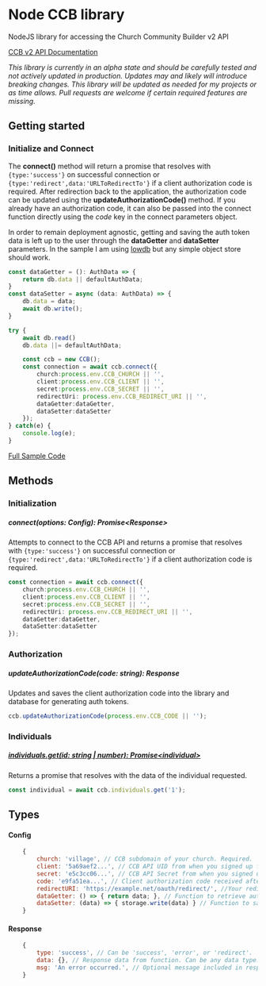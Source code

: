 # Node CCB library

NodeJS library for accessing the Church Community Builder v2 API

[CCB v2 API Documentation](https://village.ccbchurch.com/documentation)

*This library is currently in an alpha state and should be carefully tested and not actively updated in production. Updates may and likely will introduce breaking changes. This library will be updated as needed for my projects or as time allows. Pull requests are welcome if certain required features are missing.*

## Getting started

### Initialize and Connect

The **connect()** method will return a promise that resolves with `{type:'success'}` on successful connection or `{type:'redirect',data:'URLToRedirectTo'}` if a client authorization code is required. After redirection back to the application, the authorization code can be updated using the **updateAuthorizationCode()** method. If you already have an authorization code, it can also be passed into the connect function directly using the *code* key in the connect parameters object.

In order to remain deployment agnostic, getting and saving the auth token data is left up to the user through the **dataGetter** and **dataSetter** parameters. In the sample I am using [lowdb](https://github.com/typicode/lowdb) but any simple object store should work.

```typescript
const dataGetter = (): AuthData => {
	return db.data || defaultAuthData;
}
const dataSetter = async (data: AuthData) => {
	db.data = data;
	await db.write();
}

try {
	await db.read()
	db.data ||= defaultAuthData;

	const ccb = new CCB();
	const connection = await ccb.connect({
		church:process.env.CCB_CHURCH || '',
		client:process.env.CCB_CLIENT || '',
		secret:process.env.CCB_SECRET || '',
		redirectUri: process.env.CCB_REDIRECT_URI || '',
		dataGetter:dataGetter,
		dataSetter:dataSetter
	});
} catch(e) {
	console.log(e);
}
```
[Full Sample Code](https://github.com/jrstnly/node-ccb/blob/main/sample/src/index.ts)

## Methods

### Initialization
##### connect(options: Config): Promise\<Response\>

Attempts to connect to the CCB API and returns a promise that resolves with `{type:'success'}` on successful connection or `{type:'redirect',data:'URLToRedirectTo'}` if a client authorization code is required.

```typescript
const connection = await ccb.connect({
	church:process.env.CCB_CHURCH || '',
	client:process.env.CCB_CLIENT || '',
	secret:process.env.CCB_SECRET || '',
	redirectUri: process.env.CCB_REDIRECT_URI || '',
	dataGetter:dataGetter,
	dataSetter:dataSetter
});
```

### Authorization

##### updateAuthorizationCode(code: string): Response

Updates and saves the client authorization code into the library and database for generating auth tokens.

```typescript
ccb.updateAuthorizationCode(process.env.CCB_CODE || '');
```

### Individuals

##### [individuals.get(id: string | number): Promise\<individual\>](https://village.ccbchurch.com/documentation/#/individuals/readIndividual)

Returns a promise that resolves with the data of the individual requested.

```typescript
const individual = await ccb.individuals.get('1');
```


## Types

#### Config
```javascript
	{
		church: 'village', // CCB subdomain of your church. Required.
		client: '5a69aef2...', // CCB API UID from when you signed up for APIv2 access. Required.
		secret: 'e5c3cc06...', // CCB API Secret from when you signed up for APIv2 access. Required.
		code: 'e9fa51ea...', // Client authorization code received after completion of the first OAuth step. Not required if redirectURI parameter is set.
		redirectURI: 'https://example.net/oauth/redirect/', //Your redirect url provided to CCB when you signed up for APIv2 access. Not required if code parameter is set.
		dataGetter: () => { return data; }, // Function to retrieve auth data from storage. Can return promise that resolves with AuthData or AuthData directly. Required.
		dataSetter: (data) => { storage.write(data) } // Function to save AuthData to storage. Can return a promise for synchronous writes. Required.
	}
```

#### Response
```javascript
	{
		type: 'success', // Can be 'success', 'error', or 'redirect'.
		data: {}, // Response data from function. Can be any data type.
		msg: 'An error occurred.', // Optional message included in response. Usually only set when type is 'error'.
	}
```
